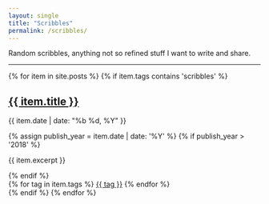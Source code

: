 ```yaml
---
layout: single
title: "Scribbles"
permalink: /scribbles/
---
```


Random scribbles, anything not so refined stuff I want to write and share.

---

<div class="posts__main">
   <!-- <h3 class="archive__subtitle">Recent Posts</h3> -->

   {% for item in site.posts %}
   {% if item.tags contains 'scribbles' %}
    <div class="list__item">
      <article class="archive__item" itemscope="" itemtype="https://schema.org/CreativeWork">
        <h2 class="archive__item-title" itemprop="headline">
            <a href="{{ item.url }}" rel="permalink">{{ item.title }}</a>
        </h2>
        <p class="post_date"><i class="fa fa-calendar-alt fa-w-14 fa-fw" aria-hidden="true"></i> {{ item.date | date: "%b %d, %Y" }}</p>
        {% assign publish_year = item.date | date: '%Y' %}
        {% if publish_year > '2018' %}
            <p class="archive__item-excerpt" itemprop="description">{{ item.excerpt }}</p>
        {% endif %}
        <div class="tag-container">
            {% for tag in item.tags %}
                <a href="{{ tag.url }}/tags/{{ tag }}/" class="tag">{{ tag }}</a>
            {% endfor %}
        </div>
        </article>
    </div>
    {% endif %}
    {% endfor %}
</div>

